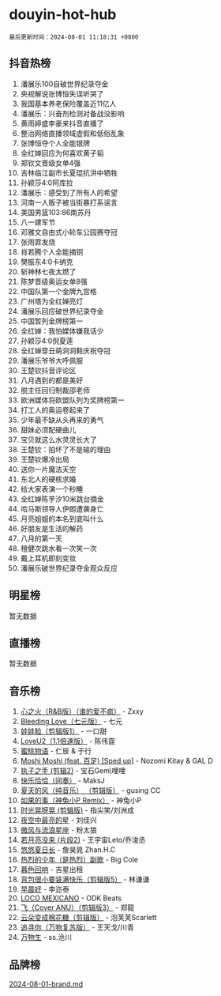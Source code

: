 # douyin-hot-hub

`最后更新时间：2024-08-01 11:18:31 +0800`

## 抖音热榜

1. 潘展乐100自破世界纪录夺金
1. 央视解说张博恒失误听哭了
1. 我国基本养老保险覆盖近11亿人
1. 潘展乐：兴奋剂检测对备战没影响
1. 黄雨婷盛李豪来抖音直播了
1. 整治网络直播领域虚假和低俗乱象
1. 张博恒夺个人全能银牌
1. 全红婵回应为何喜欢黄子韬
1. 郑钦文晋级女单4强
1. 吉林临江副市长夏琨抗洪中牺牲
1. 孙颖莎4:0阿库拉
1. 潘展乐：感受到了所有人的希望
1. 河南一人贩子被当街暴打系谣言
1. 美国男篮103:86南苏丹
1. 八一建军节
1. 邓雅文自由式小轮车公园赛夺冠
1. 张雨霏发烧
1. 肖若腾个人全能摘铜
1. 樊振东4:0卡纳克
1. 斩神林七夜太燃了
1. 陈梦晋级奥运女单8强
1. 中国队第一个金牌九宫格
1. 广州塔为全红婵亮灯
1. 潘展乐回应破世界纪录夺金
1. 中国暂列金牌榜第一
1. 全红婵：我怕媒体嫌我话少
1. 孙颖莎4:0倪夏莲
1. 全红婵穿丑萌洞洞鞋庆祝夺冠
1. 潘展乐爷爷大呼佩服
1. 王楚钦抖音评论区
1. 八月遇到的都是美好
1. 脱主任回归制裁邵老师
1. 欧洲媒体将欧盟队列为奖牌榜第一
1. 打工人的奥运卷起来了
1. 少年最不缺从头再来的勇气
1. 甜妹必须配硬曲儿
1. 宝贝就这么水灵灵长大了
1. 王楚钦：拍坏了不是输的理由
1. 王楚钦爆冷出局
1. 送你一片魔法天空
1. 东北人的硬核求婚
1. 给大家表演一个秒睡
1. 全红婵陈芋汐10米跳台摘金
1. 哈马斯领导人伊朗遭袭身亡
1. 月亮姐姐的本名到底叫什么
1. 好朋友是生活的解药
1. 八月的第一天
1. 檀健次跳水看一次笑一次
1. 戴上耳机即刻变妆
1. 潘展乐破世界纪录夺金观众反应

## 明星榜

暂无数据

## 直播榜

暂无数据

## 音乐榜

1. [心之火（R&B版）（谁的爱不疯）](https://sf5-hl-cdn-tos.douyinstatic.com/obj/tos-cn-ve-2774/okemkEDaIBBE3OosftCgMxlFkLQZRw37t36ZQv) - Zxxy
1. [Bleeding Love（七元版）](https://sf3-cdn-tos.douyinstatic.com/obj/tos-cn-ve-2774/oEgC9eZFHQ1MfSRnrfkzFp8AayDWqAQMABBgUs) - 七元
1. [娃娃脸（剪辑版1）](https://sf5-hl-cdn-tos.douyinstatic.com/obj/tos-cn-ve-2774/oIimSCgQoNUePTAZ1Ba7TeADY4KetGYsVFeaaB) - 一口甜
1. [LoveU2（1.1倍速版）](https://sf5-hl-cdn-tos.douyinstatic.com/obj/tos-cn-ve-2774/oQMeDffLaEmgMwgCOEMAFCI6INzoFPgWdD0rsa) - 陈伟霆
1. [蜜桃物语](https://sf5-hl-cdn-tos.douyinstatic.com/obj/tos-cn-ve-2774/oIhOSCZtIACtYU4XQkngiW9kCBfVD1Fz9IYeqL) - 仁辰 & 于行
1. [Moshi Moshi (feat. 百足) [Sped up]](https://sf5-hl-cdn-tos.douyinstatic.com/obj/tos-cn-ve-2774/ocCPFQcXJLeroaIdQLIGAoeeYM3OAUYGDguHXz) - Nozomi Kitay & GAL D
1. [执子之手 (剪辑2)](https://sf5-hl-cdn-tos.douyinstatic.com/obj/tos-cn-ve-2774/oUoZLQjCc31XzqsBnBQUNgeKtYPBcgbFDwtfcu) - 宝石Gem\哩哩
1. [快乐恰恰（间奏）](https://sf3-cdn-tos.douyinstatic.com/obj/tos-cn-ve-2774/oMesum3HvWQXJxuMFeVYzf54o2QzH5aEBPOCAn) - MaksJ
1. [夏天的风（纯音乐） （剪辑版）](https://sf5-hl-cdn-tos.douyinstatic.com/obj/tos-cn-ve-2774/oUzLjBZZFQAoNRmGokEeD5zfQCObp6UeFAnTa6) - gusing CC
1. [如果的事（神兔小P Remix）](https://sf3-cdn-tos.douyinstatic.com/obj/tos-cn-ve-2774/okHtAffz3g4ZB0BMQn9iC9BC6AciI3xCmgQTqt) - 神兔小P
1. [时光晃呀晃 (剪辑版)](https://sf5-hl-cdn-tos.douyinstatic.com/obj/tos-cn-ve-2774/o8ACeQem3gwI1x3GIYGAfKG0LJebKFRJDwRwyW) - 指尖笑/刘洲成
1. [夜空中最亮的星](https://sf6-cdn-tos.douyinstatic.com/obj/tos-cn-ve-2774/o4IfgGwqqnFeXEMGaS8JBzJAdayAaCeoxqbjCD) - 刘佳兴
1. [微风与流浪星座](https://sf5-hl-cdn-tos.douyinstatic.com/obj/tos-cn-ve-2774/okQfeAMGaEbRLJILIMJGeKgg1CgIeCNAsmx8IR) - 粉太狼
1. [若月亮没来 (片段2)](https://sf5-hl-cdn-tos.douyinstatic.com/obj/tos-cn-ve-2774/ocQavLLjkCOeDxGyYeIMGgNAIwJ0QXE1Ve3Fzv) - 王宇宙Leto/乔浚丞
1. [悠悠夏日长](https://sf5-hl-cdn-tos.douyinstatic.com/obj/tos-cn-ve-2774/oUMrdhm6MSeLCU1aI6CXCBFtQzFEGafJYAeDgE) - 詹昊晁 Zhan.H.C
1. [热烈的少年（是热烈）副歌](https://sf5-hl-cdn-tos.douyinstatic.com/obj/tos-cn-ve-2774/owVNI0CLDAUMtSz6TEYvfFBFL4UDFFhLfgK8fa) - Big Cole
1. [暮色回响](https://sf5-hl-cdn-tos.douyinstatic.com/obj/tos-cn-ve-2774/ogmtI1ftCDEkkgJG5NlBfFoiaBQtGMF3ZTdrIO) - 吉星出租
1. [背包很小要装满快乐（剪辑版5）](https://sf5-hl-cdn-tos.douyinstatic.com/obj/tos-cn-ve-2774/oUqSJIiBjw2pxsBAiQRmkbZGJrlGCMBPpIW90) - 林谦谦
1. [早晨好](https://sf5-hl-cdn-tos.douyinstatic.com/obj/tos-cn-ve-2774/oEn1iBCi6Im33ZOg97tePPMfoRzXBPLBQ1plD3) - 李迩泰
1. [LOCO MEXICANO](https://sf5-hl-cdn-tos.douyinstatic.com/obj/tos-cn-ve-2774/owxVoxJorA4ILBfsMAjU6t7O1xW9w0tS7EYzh6) - ODK Beats
1. [飞（Cover ANU）（剪辑版3）](https://sf5-hl-cdn-tos.douyinstatic.com/obj/tos-cn-ve-2774/7fceff03e2694974b0f5a59c8eb131aa) - 郑龍
1. [云朵变成棉花糖（剪辑版）](https://sf3-cdn-tos.douyinstatic.com/obj/tos-cn-ve-2774/o8LC84GQLALFfXeyJmh8KE61byVQYMMeAZLfEI) - 泡芙芙Scarlett
1. [追寻你（万物复苏版）](https://sf3-cdn-tos.douyinstatic.com/obj/tos-cn-ve-2774/oYeAZJsbjIDit9APmBg8u6uDUQnHmoCf3gbo74) - 王天戈/川青
1. [万物生](https://sf5-hl-cdn-tos.douyinstatic.com/obj/tos-cn-ve-2774/oYmc57nRMikxBnetIc1y6BCoOZFN5QfURgQDTE) - ss.沧川

## 品牌榜

[2024-08-01-brand.md](2024-08-01-brand.md)
